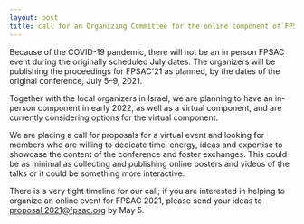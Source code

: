 ```yaml
---
layout: post
title: call for an Organizing Committee for the online component of FPSAC 2021
---
```


Because of the COVID-19 pandemic, there will not be an in person FPSAC event during the originally scheduled July dates. The organizers will be publishing the proceedings for FPSAC'21 as planned, by the dates of the original conference, July 5–9, 2021.

Together with the local organizers in Israel, we are planning to have an in-person component in early 2022, as well as a virtual component, and are currently considering options for the virtual component.

We are placing a call for proposals for a virtual event and looking for members who are willing to dedicate time, energy, ideas and expertise to showcase the content of the conference and foster exchanges.  This could be as minimal as collecting and publishing online posters and videos of the talks or it could be something more interactive.

There is a very tight timeline for our call;  if you are interested in helping to organize an online event for FPSAC 2021, please send your ideas to proposal.2021@fpsac.org by May 5.
